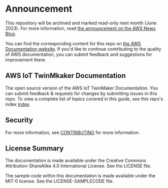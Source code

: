 # Announcement

This repository will be archived and marked read-only next month (June 2023). For more information, read [the announcement on the AWS News Blog](https://aws.amazon.com/blogs/aws/retiring-the-aws-documentation-on-github/).

You can find the corresponding content for this repo on [the AWS Documentation website](https://docs.aws.amazon.com/iot-twinmaker/latest/guide). If you'd like to continue contributing to the quality of AWS documentation, you can submit feedback and suggestions for improvement there.

## AWS IoT TwinMkaker Documentation

The open source version of the AWS IoT TwinMaker Documentation. You can submit feedback & requests for changes by submitting issues in this repo.
To view a complete list of topics covered in this guide, see this repo's index [index](doc_source/index.md).
## Security

For more information, see  [CONTRIBUTING](CONTRIBUTING.md#security-issue-notifications) for more information.

## License Summary

The documentation is made available under the Creative Commons Attribution-ShareAlike 4.0 International License. See the LICENSE file.

The sample code within this documentation is made available under the MIT-0 license. See the LICENSE-SAMPLECODE file.
 
